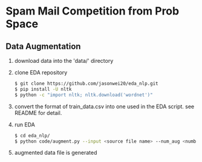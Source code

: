 # Spam Mail Competition from Prob Space

## Data Augmentation

1. download data into the 'data/' directory
2. clone EDA repository  
    ```bash
    $ git clone https://github.com/jasonwei20/eda_nlp.git
    $ pip install -U nltk
    $ python -c "import nltk; nltk.download('wordnet')"
    ```
3. convert the format of train_data.csv into one used in the EDA script. see README for detail.
4. run EDA  
    ```bash
    $ cd eda_nlp/
    $ python code/augment.py --input <source file name> --num_aug <number of augmented sentences per original sentence>
    ```

5. augmented data file is generated

